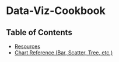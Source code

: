 # Data-Viz-Cookbook

## Table of Contents 
* [Resources](Resources.md)
* [Chart Reference (Bar, Scatter, Tree, etc.)](Plot_Assortment.md)
